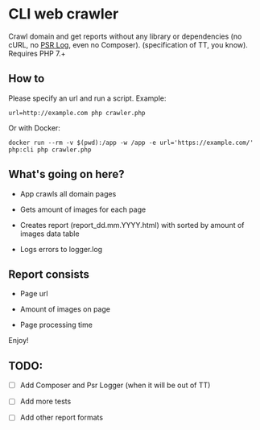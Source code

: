 CLI web crawler
========================

Crawl domain and get reports without any library or dependencies (no сURL, no [PSR Log](https://github.com/php-fig/log), even no Composer).
(specification of TT, you know). Requires PHP 7.+


How to
----------------
Please specify an url and run a script. Example: 

`url=http://example.com php crawler.php`

Or with Docker:

`docker run --rm -v $(pwd):/app -w /app -e url='https://example.com/' php:cli php crawler.php`
 

What's going on here?
---------------

 * App crawls all domain pages
 
 * Gets amount of images for each page
 
 * Creates report (report_dd.mm.YYYY.html) with sorted by amount of images data table
 
 * Logs errors to logger.log
 

Report consists
----------------
  * Page url

  * Amount of images on page

  * Page processing time


Enjoy!

TODO:
----------------

- [ ]  Add Composer and Psr Logger (when it will be out of TT)

- [ ]  Add more tests 

- [ ] Add other report formats
